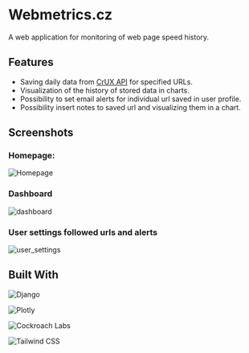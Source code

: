 # Webmetrics.cz
A web application for monitoring of web page speed history.

## Features
- Saving daily data from [CrUX API](https://developer.chrome.com/docs/crux/api/) for specified URLs.
- Visualization of the history of stored data in charts.
- Possibility to set email alerts for individual url saved in user profile.
- Possibility insert notes to saved url and visualizing them in a chart.

## Screenshots
### Homepage:
![Homepage](https://github.com/tomaskara/Webmetrics/assets/95649007/34c9cc20-63fd-49c0-86be-538859781389)
### Dashboard
![dashboard](https://github.com/tomaskara/Webmetrics/assets/95649007/868961a1-c87a-4db7-a14c-7e339cd002ff)
### User settings followed urls and alerts
![user_settings](https://github.com/tomaskara/Webmetrics/assets/95649007/a696931c-d3a1-4d6b-acf6-a90c2948337f)

## Built With

![Django](https://img.shields.io/badge/Django-092E20?style=for-the-badge&logo=django&logoColor=green)

![Plotly](https://img.shields.io/badge/Plotly-239120?style=for-the-badge&logo=plotly&logoColor=white)

![Cockroach Labs](https://img.shields.io/badge/Cockroach%20Labs-6933FF?style=for-the-badge&logo=Cockroach%20Labs&logoColor=white)

![Tailwind CSS](https://img.shields.io/badge/Tailwind_CSS-38B2AC?style=for-the-badge&logo=tailwind-css&logoColor=white)


